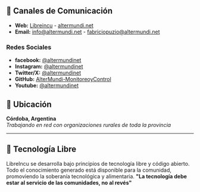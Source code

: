 ## **💬 Canales de Comunicación**
- **Web:** [Libreincu](https://altermundi-monitoreoycontrol.github.io/website/)  -   [altermundi.net](https://altermundi.net)
- **Email:** info@altermundi.net  -  fabriciopuzio@altermundi.net

### **Redes Sociales**
- **facebook:** [@altermundinet](https://www.facebook.com/altermundi.net)
- **Instagram:** [@altermundinet](https://www.instagram.com/altermundinet/)
- **Twitter/X:** [@altermundinet](https://x.com/altermundinet)
- **GitHub:** [AlterMundi-MonitoreoyControl](https://github.com/AlterMundi-MonitoreoyControl)
- **Youtube:** [@altermundinet](https://www.youtube.com/@AlterMundiNet)

## **📍 Ubicación**

**Córdoba, Argentina**  
*Trabajando en red con organizaciones rurales de toda la provincia*

---

## **🚀 Tecnología Libre**
LibreIncu se desarrolla bajo principios de tecnología libre y código abierto. Todo el conocimiento generado está disponible para la comunidad, promoviendo la soberanía tecnológica y alimentaria.
**"La tecnología debe estar al servicio de las comunidades, no al revés"**
